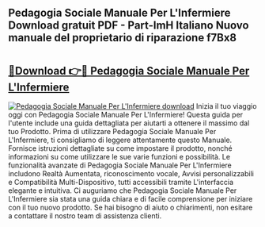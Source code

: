 ## Pedagogia Sociale Manuale Per L'Infermiere Download gratuit PDF - Part-ImH Italiano Nuovo manuale del proprietario di riparazione f7Bx8

# <h2><a href="http://dfcx2io.blite.top/?on=Pedagogia+Sociale+Manuale+Per+L%27Infermiere">🔗Download 👉🔴 Pedagogia Sociale Manuale Per L'Infermiere</a></h2>

[![Pedagogia Sociale Manuale Per L'Infermiere download](https://i.imgur.com/lujVjoI.png)](http://dfcx2io.blite.top/?on=Pedagogia+Sociale+Manuale+Per+L%27Infermiere)
Inizia il tuo viaggio oggi con Pedagogia Sociale Manuale Per L'Infermiere! Questa guida per l'utente include una guida dettagliata per aiutarti a ottenere il massimo dal tuo Prodotto. Prima di utilizzare Pedagogia Sociale Manuale Per L'Infermiere, ti consigliamo di leggere attentamente questo Manuale. Fornisce istruzioni dettagliate su come impostare il prodotto, nonché informazioni su come utilizzare le sue varie funzioni e possibilità. Le funzionalità avanzate di Pedagogia Sociale Manuale Per L'Infermiere includono Realtà Aumentata, riconoscimento vocale, Avvisi personalizzabili e Compatibilità Multi-Dispositivo, tutti accessibili tramite L'interfaccia elegante e intuitiva. Ci auguriamo che Pedagogia Sociale Manuale Per L'Infermiere sia stata una guida chiara e di facile comprensione per iniziare con il tuo nuovo prodotto. Se hai bisogno di aiuto o chiarimenti, non esitare a contattare il nostro team di assistenza clienti.
